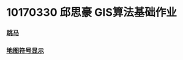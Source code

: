 10170330 邱思豪 GIS算法基础作业
=================
### [跳马](https://NNUGIS10170330.github.io/跳马.html)
### [地图符号显示](https://NNUGIS10170330.github.io/地图符号显示.html)
